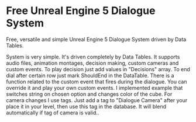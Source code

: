 # Free Unreal Engine 5 Dialogue System
Free, versatile and simple Unreal Engine 5 Dialogue System driven by Data Tables.

System is very simple. It's driven completely by Data Tables. It supports audio files, animation montages, decision making, custom cameras and custom events.
To play decision just add values in "Decisions" array. To end dial after certain row just mark ShouldEnd in the DataTable. 
There is a function related to the custom event that fires during the dialogue. You can override it and play your own custom events. I implemented example that switches string on chosen option and changes color of the cube.
For camera changes I use tags. Just add a tag to "Dialogue Camera" after your place it in your level, then use this tag in the database. It will blend automatically if tag of camera is valid..
